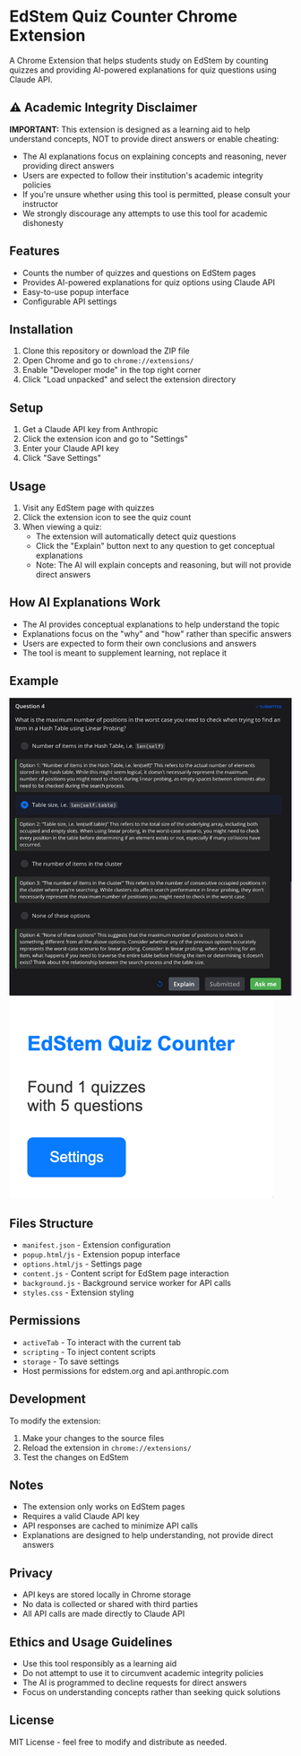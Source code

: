 # EdStem Quiz Counter Chrome Extension

A Chrome Extension that helps students study on EdStem by counting quizzes and providing AI-powered explanations for quiz questions using Claude API.

## ⚠️ Academic Integrity Disclaimer

**IMPORTANT:** This extension is designed as a learning aid to help understand concepts, NOT to provide direct answers or enable cheating:

- The AI explanations focus on explaining concepts and reasoning, never providing direct answers
- Users are expected to follow their institution's academic integrity policies
- If you're unsure whether using this tool is permitted, please consult your instructor
- We strongly discourage any attempts to use this tool for academic dishonesty

## Features

- Counts the number of quizzes and questions on EdStem pages
- Provides AI-powered explanations for quiz options using Claude API
- Easy-to-use popup interface
- Configurable API settings

## Installation

1. Clone this repository or download the ZIP file
2. Open Chrome and go to `chrome://extensions/`
3. Enable "Developer mode" in the top right corner
4. Click "Load unpacked" and select the extension directory

## Setup

1. Get a Claude API key from Anthropic
2. Click the extension icon and go to "Settings"
3. Enter your Claude API key
4. Click "Save Settings"

## Usage

1. Visit any EdStem page with quizzes
2. Click the extension icon to see the quiz count
3. When viewing a quiz:
   - The extension will automatically detect quiz questions
   - Click the "Explain" button next to any question to get conceptual explanations
   - Note: The AI will explain concepts and reasoning, but will not provide direct answers

## How AI Explanations Work

- The AI provides conceptual explanations to help understand the topic
- Explanations focus on the "why" and "how" rather than specific answers
- Users are expected to form their own conclusions and answers
- The tool is meant to supplement learning, not replace it

## Example

![Example Image](example.png)
![Popup Image](popup.png)

## Files Structure

- `manifest.json` - Extension configuration
- `popup.html/js` - Extension popup interface
- `options.html/js` - Settings page
- `content.js` - Content script for EdStem page interaction
- `background.js` - Background service worker for API calls
- `styles.css` - Extension styling

## Permissions

- `activeTab` - To interact with the current tab
- `scripting` - To inject content scripts
- `storage` - To save settings
- Host permissions for edstem.org and api.anthropic.com

## Development

To modify the extension:
1. Make your changes to the source files
2. Reload the extension in `chrome://extensions/`
3. Test the changes on EdStem

## Notes

- The extension only works on EdStem pages
- Requires a valid Claude API key
- API responses are cached to minimize API calls
- Explanations are designed to help understanding, not provide direct answers

## Privacy

- API keys are stored locally in Chrome storage
- No data is collected or shared with third parties
- All API calls are made directly to Claude API

## Ethics and Usage Guidelines

- Use this tool responsibly as a learning aid
- Do not attempt to use it to circumvent academic integrity policies
- The AI is programmed to decline requests for direct answers
- Focus on understanding concepts rather than seeking quick solutions

## License

MIT License - feel free to modify and distribute as needed. 